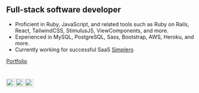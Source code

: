 ## Full-stack software developer

- Proficient in Ruby, JavaScript, and related tools such as Ruby on Rails, React, TailwindCSS, StimulusJS, ViewComponents, and more.
- Experienced in MySQL, PostgreSQL, Sass, Bootstrap, AWS, Heroku, and more.
- Currently working for successful SaaS [Simplero](https://simplero.com/)

[Portfolio](https://orozcoding.dev)

#

<a href="https://twitter.com/orozCoding">
  <img align="left" alt="Angel's Twitter" width="22px" src="https://cdn.jsdelivr.net/npm/simple-icons@v3/icons/twitter.svg" />
</a>
<a href="https://www.linkedin.com/in/angel-orozco-652230228/">
  <img align="left" alt="Angel's Linkedin" width="22px" src="https://cdn.jsdelivr.net/npm/simple-icons@v3/icons/linkedin.svg" />
</a>
<a href="https://github.com/orozCoding">
  <img align="left" alt="Angel's GitHub" width="22px" src="https://cdn.jsdelivr.net/npm/simple-icons@v3/icons/github.svg" />
</a>

